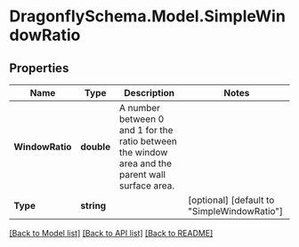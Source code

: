 
# DragonflySchema.Model.SimpleWindowRatio

## Properties

Name | Type | Description | Notes
------------ | ------------- | ------------- | -------------
**WindowRatio** | **double** | A number between 0 and 1 for the ratio between the window area and the parent wall surface area. | 
**Type** | **string** |  | [optional] [default to "SimpleWindowRatio"]

[[Back to Model list]](../README.md#documentation-for-models)
[[Back to API list]](../README.md#documentation-for-api-endpoints)
[[Back to README]](../README.md)

